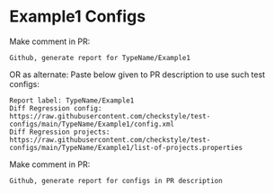 # Example1 Configs
Make comment in PR:
```
Github, generate report for TypeName/Example1
```
OR as alternate:
Paste below given to PR description to use such test configs:
```
Report label: TypeName/Example1
Diff Regression config: https://raw.githubusercontent.com/checkstyle/test-configs/main/TypeName/Example1/config.xml
Diff Regression projects: https://raw.githubusercontent.com/checkstyle/test-configs/main/TypeName/Example1/list-of-projects.properties
```
Make comment in PR:
```
Github, generate report for configs in PR description
```
